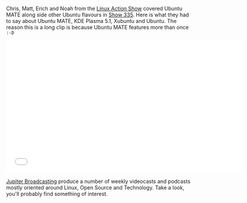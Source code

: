 <!-- 
.. title: Ubuntu MATE in Utopic Mega Review
.. slug: ubuntu-mate-in-utopic-mega-review
.. date: 2014-10-20 19:33:00 UTC
.. tags: Ubuntu,MATE,Utopic,Linux Action Show,Review
.. link: 
.. description: 
.. type: text
.. author: Martin Wimpress
-->

Chris, Matt, Erich and Noah from the [Linux Action Show](http://www.jupiterbroadcasting.com/show/linuxactionshow/) 
covered Ubuntu MATE along side other Ubuntu flavours in [Show 335](http://www.jupiterbroadcasting.com/69512/ubuntu-14-10-mega-review-las-335/).
Here is what they had to say about Ubuntu MATE, KDE Plasma 5.1, Xubuntu and Ubuntu. The reason
this is a long clip is because Ubuntu MATE features more than once `:-D`

<div align="center">
<iframe width="640" height="360" src="//www.youtube.com/embed/96qyn4xEWrQ?html5=1&start=2427&end=4116" frameborder="0" allowfullscreen></iframe>
</div>

[Jupiter Broadcasting](http://www.jupiterbroadcasting.com/) produce a number
of weekly videocasts and podcasts mostly oriented around Linux, Open Source
and Technology. Take a look, you'll probably find something of interest.
